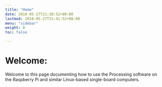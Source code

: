```yaml
---
title: "Home"
date: 2018-05-27T21:38:52+08:00
lastmod: 2018-05-27T21:41:52+08:00
menu: "sidebar"
weight: 0
toc: false

---
```



# Welcome:

Welcome to this page documenting how to use the Processing software on the Raspberry Pi and similar Linux-based single-board computers.